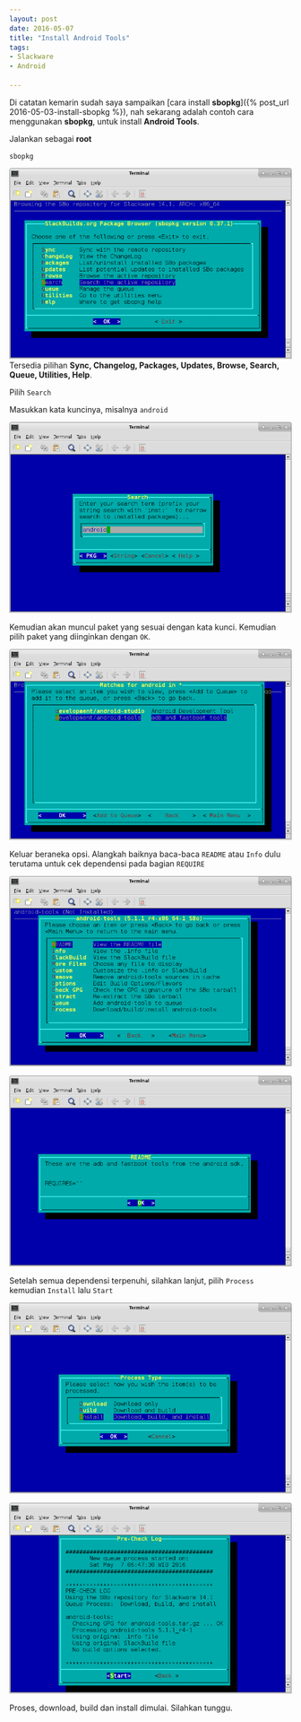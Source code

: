 ```yaml
---
layout: post
date: 2016-05-07
title: "Install Android Tools"
tags: 
- Slackware
- Android

---
```

Di catatan kemarin sudah saya sampaikan [cara install **sbopkg**]({% post_url 2016-05-03-install-sbopkg %}), nah sekarang adalah contoh cara menggunakan **sbopkg**, untuk install **Android Tools**.

Jalankan sebagai **root**
```
sbopkg
```
![](/gambar/sbopkg-android-tools-1.png)
Tersedia pilihan **Sync, Changelog, Packages, Updates, Browse, Search, Queue, Utilities, Help**.

Pilih <code>Search</code>

Masukkan kata kuncinya, misalnya <code>android</code>

![](/gambar/sbopkg-android-tools-2.png)

Kemudian akan muncul paket yang sesuai dengan kata kunci. Kemudian pilih paket yang diinginkan dengan <code>OK</code>.

![](/gambar/sbopkg-android-tools-3.png)

Keluar beraneka opsi. Alangkah baiknya baca-baca <code>README</code> atau <code>Info</code> dulu terutama untuk cek dependensi pada bagian <code>REQUIRE</code>

![](/gambar/sbopkg-android-tools-4.png)

![](/gambar/sbopkg-android-tools-5.png)

Setelah semua dependensi terpenuhi, silahkan lanjut, pilih <code>Process</code> kemudian <code>Install</code> lalu <code>Start</code>

![](/gambar/sbopkg-android-tools-6.png)

![](/gambar/sbopkg-android-tools-7.png)

Proses, download, build dan install dimulai. Silahkan tunggu. 

